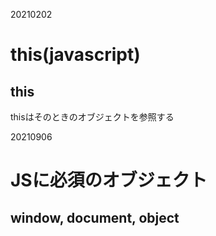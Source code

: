 20210202

# this(javascript)

## this

thisはそのときのオブジェクトを参照する

20210906

# JSに必須のオブジェクト
## window, document, object

